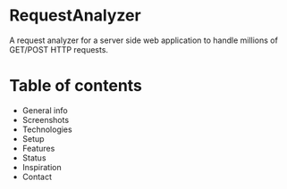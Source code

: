 # RequestAnalyzer
A request analyzer for a server side web application to handle millions of GET/POST HTTP requests.

# Table of contents
- General info
- Screenshots
- Technologies
- Setup
- Features
- Status
- Inspiration
- Contact
